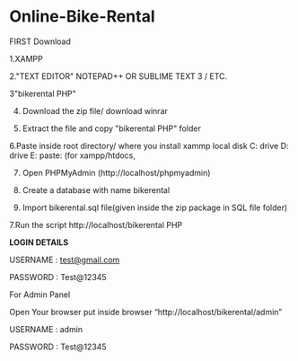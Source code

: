 # Online-Bike-Rental

FIRST Download

1.XAMPP

2."TEXT EDITOR" NOTEPAD++ OR SUBLIME TEXT 3 / ETC.

3"bikerental PHP"

4. Download the zip file/ download winrar

5. Extract the file and copy "bikerental PHP" folder

6.Paste inside root directory/ where you install xammp local disk C: drive D: drive E: paste: (for xampp/htdocs, 

7. Open PHPMyAdmin (http://localhost/phpmyadmin)

8. Create a database with name bikerental

6. Import bikerental.sql file(given inside the zip package in SQL file folder)

7.Run the script http://localhost/bikerental PHP

**LOGIN DETAILS** 

USERNAME : test@gmail.com

PASSWORD : Test@12345


For Admin Panel

Open Your browser put inside browser “http://localhost/bikerental/admin”

USERNAME : admin

PASSWORD : Test@12345
